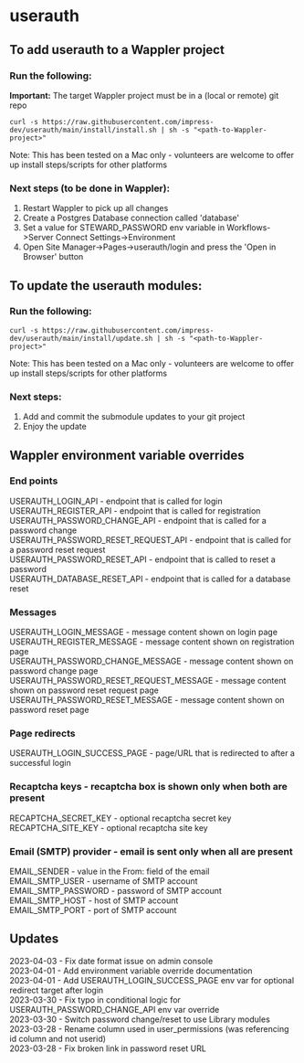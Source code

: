 # userauth

## To add userauth to a Wappler project

### Run the following:

**Important:** The target Wappler project must be in a (local or remote) git repo

```
curl -s https://raw.githubusercontent.com/impress-dev/userauth/main/install/install.sh | sh -s "<path-to-Wappler-project>"
```
Note: This has been tested on a Mac only - volunteers are welcome to offer up install steps/scripts for other platforms

### Next steps (to be done in Wappler):
1. Restart Wappler to pick up all changes
2. Create a Postgres Database connection called 'database'
3. Set a value for STEWARD_PASSWORD env variable in Workflows->Server Connect Settings->Environment
4. Open Site Manager->Pages->userauth/login and press the 'Open in Browser' button


## To update the userauth modules:

### Run the following:

```
curl -s https://raw.githubusercontent.com/impress-dev/userauth/main/install/update.sh | sh -s "<path-to-Wappler-project>"
```
Note: This has been tested on a Mac only - volunteers are welcome to offer up install steps/scripts for other platforms

### Next steps:
1. Add and commit the submodule updates to your git project
2. Enjoy the update

## Wappler environment variable overrides

### End points
USERAUTH_LOGIN_API - endpoint that is called for login  
USERAUTH_REGISTER_API - endpoint that is called for registration  
USERAUTH_PASSWORD_CHANGE_API - endpoint that is called for a password change  
USERAUTH_PASSWORD_RESET_REQUEST_API - endpoint that is called for a password reset request  
USERAUTH_PASSWORD_RESET_API - endpoint that is called to reset a password  
USERAUTH_DATABASE_RESET_API - endpoint that is called for a database reset 

### Messages
USERAUTH_LOGIN_MESSAGE - message content shown on login page  
USERAUTH_REGISTER_MESSAGE - message content shown on registration page  
USERAUTH_PASSWORD_CHANGE_MESSAGE - message content shown on password change page  
USERAUTH_PASSWORD_RESET_REQUEST_MESSAGE - message content shown on password reset request page  
USERAUTH_PASSWORD_RESET_MESSAGE - message content shown on password reset page  

### Page redirects
USERAUTH_LOGIN_SUCCESS_PAGE - page/URL that is redirected to after a successful login  

### Recaptcha keys - recaptcha box is shown only when both are present
RECAPTCHA_SECRET_KEY - optional recaptcha secret key  
RECAPTCHA_SITE_KEY - optional recaptcha site key
  
### Email (SMTP) provider - email is sent only when all are present
EMAIL_SENDER - value in the From: field of the email  
EMAIL_SMTP_USER - username of SMTP account  
EMAIL_SMTP_PASSWORD - password of SMTP account  
EMAIL_SMTP_HOST - host of SMTP account  
EMAIL_SMTP_PORT - port of SMTP account

## Updates
2023-04-03 - Fix date format issue on admin console  
2023-04-01 - Add environment variable override documentation  
2023-04-01 - Add USERAUTH_LOGIN_SUCCESS_PAGE env var for optional redirect target after login  
2023-03-30 - Fix typo in conditional logic for USERAUTH_PASSWORD_CHANGE_API env var override  
2023-03-30 - Switch password change/reset to use Library modules  
2023-03-28 - Rename column used in user_permissions (was referencing id column and not userid)  
2023-03-28 - Fix broken link in password reset URL
